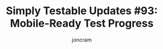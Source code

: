 ---
title: "Simply Testable Updates #93: Mobile-Ready Test Progress"
author: joncram
newsletter:
    issue_number: 93rd
    url: https://us5.campaign-archive2.com/?u=ac75e33d993d2b502e333ddd0&amp;id=6669ac8e0d
    highlights:
      - <a href="https://us5.campaign-archive2.com/?u=ac75e33d993d2b502e333ddd0&amp;id=6669ac8e0d#mobile-ready-test-progress">Mobile-ready test progress</a>
      - <a href="https://us5.campaign-archive2.com/?u=ac75e33d993d2b502e333ddd0&amp;id=6669ac8e0d#mobile-ready-dashboard-underway">Mobile-ready dashboard underway</a>
    closing_sentence: Expect the next newsletter in a week from now on 18 June 2014
---
